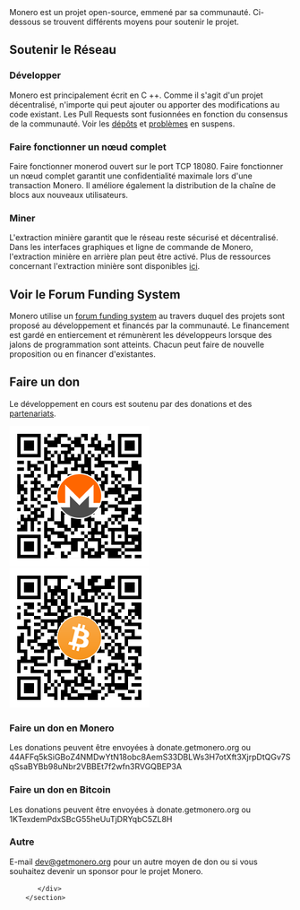 <div markdown="1" class="text-center container description">
Monero est un projet open-source, emmené par sa communauté. Ci-dessous se trouvent différents moyens pour soutenir le projet.
</div>

<div class="contribute">
    <section class="container">
          <div class="row">         
               <!-- full block-->
               <div class="full col-lg-12 col-md-12 col-sm-12 col-xs-12">
                        <div class="info-block text-adapt">
                            <div class="row center-xs">
                                <div class="col"><h2>Soutenir le Réseau</h2></div>
                            </div>
<div class="row start-xs" markdown="1">

### Développer
Monero est principalement écrit en C ++. Comme il s'agit d'un projet décentralisé, n'importe qui peut ajouter ou apporter des modifications au code existant. Les Pull Requests sont fusionnées en fonction du consensus de la communauté. Voir les <a href="https://github.com/monero-project">dépôts</a> et <a href="https://github.com/monero-project/monero/issues">problèmes</a> en suspens.

### Faire fonctionner un nœud complet
Faire fonctionner monerod ouvert sur le port TCP 18080. Faire fonctionner un nœud complet garantit une confidentialité maximale lors d'une transaction Monero. Il améliore également la distribution de la chaîne de blocs aux nouveaux utilisateurs.

### Miner
L'extraction minière garantit que le réseau reste sécurisé et décentralisé. Dans les interfaces graphiques et ligne de commande de Monero, l'extraction minière en arrière plan peut être activé. Plus de ressources concernant l'extraction minière sont disponibles [ici](https://reddit.com/r/MoneroMining).

</div>
                        </div>
               </div>
               <!-- end full block-->
                                      <!-- full block-->
               <div class="full col-lg-12 col-md-12 col-sm-12 col-xs-12">
                        <div class="info-block text-adapt">
                            <div class="row center-xs">
                                <div class="col">
                                    <h2>Voir le Forum Funding System</h2>
                                </div>
                            </div>
                            <div class="row start-xs">
                                <p>Monero utilise un <a href="https://forum.getmonero.org">forum funding system</a> au travers duquel des projets sont proposé au développement et financés par la communauté. Le financement est gardé en entiercement et rémunèrent les développeurs lorsque des jalons de programmation sont atteints. Chacun peut faire de nouvelle proposition ou en financer d'existantes.</p>
                            </div>
                        </div>
                </div>
                <!-- full block-->
                <!-- full block-->
               <div class="full col-lg-12 col-md-12 col-sm-12 col-xs-12">
                        <div class="info-block text-adapt">
                            <div class="row center-xs">
                                <div class="col">
                                    <h2>Faire un don</h2>
                                </div>
                            </div>
                            <div class="row start-xs">
                                <p>Le développement en cours est soutenu par des donations et des <a href="{{site.baseurl}}/community/sponsorships/">partenariats</a>.</p>
                            </div>
                            <div class="row center-xs">
                                <div class="col-lg-6">
                                    <img src="/img/donate-monero.png" alt=""/>
                                </div>
                                <div class="col-lg-6">
                                    <img src="/img/donate-bitcoin.png" alt=""/>
                                </div>
                            </div>
                            <div class="row start-xs">
                               <div class="col-xs-12">
                                <h3>Faire un don en Monero</h3>
                                <p>Les donations peuvent être envoyées à donate.getmonero.org ou 44AFFq5kSiGBoZ4NMDwYtN18obc8AemS33DBLWs3H7otXft3XjrpDtQGv7SqSsaBYBb98uNbr2VBBEt7f2wfn3RVGQBEP3A</p>
                               </div>
                            </div>
                            <div class="row start-xs">
                               <div class="col-xs-12">
                                <h3>Faire un don en Bitcoin</h3>
                                <p>Les donations peuvent être envoyées à donate.getmonero.org ou 1KTexdemPdxSBcG55heUuTjDRYqbC5ZL8H</p>
                                </div>
                            </div>
                            <div class="row start-xs">
                               <div class="col-xs-12">
                                    <h3>Autre</h3>
                                    <p>E-mail <a href="mailto:dev@getmonero.org">dev@getmonero.org</a> pour un autre moyen de don ou si vous souhaitez devenir un sponsor pour le projet Monero.</p>
                               </div>
                            </div>
                        </div>
                </div>
                <!-- full block-->






           </div>
        </section>

</div>
